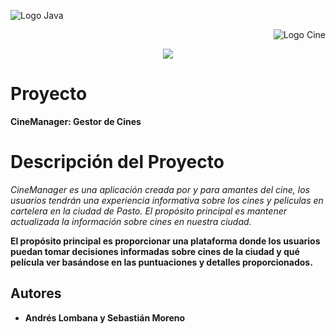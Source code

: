 <p align="left">
    <img src="https://seeklogo.com/images/J/java-logo-7833D1D21A-seeklogo.com.png" alt="Logo Java">
</p>
<p align="right">
    <img src="https://ibb.co/R4XztD8" alt="Logo Cine">
</p>
<p align="center">
    <img src="https://img.shields.io/badge/GitHub-%23121011.svg?style=for-the-badge&logo=github&logoColor=white">
</p>

# Proyecto

**CineManager: Gestor de Cines**

# Descripción del Proyecto

*CineManager es una aplicación creada por y para amantes del cine, los usuarios tendrán una experiencia informativa sobre los cines y peliculas en cartelera en la ciudad de Pasto. El propósito principal es mantener actualizada la información sobre cines en nuestra ciudad.*

 **El propósito principal es proporcionar una plataforma donde los usuarios puedan tomar decisiones informadas sobre cines de la ciudad y qué película ver basándose en las puntuaciones y detalles proporcionados.**

## Autores

* **Andrés Lombana y Sebastián Moreno** 
